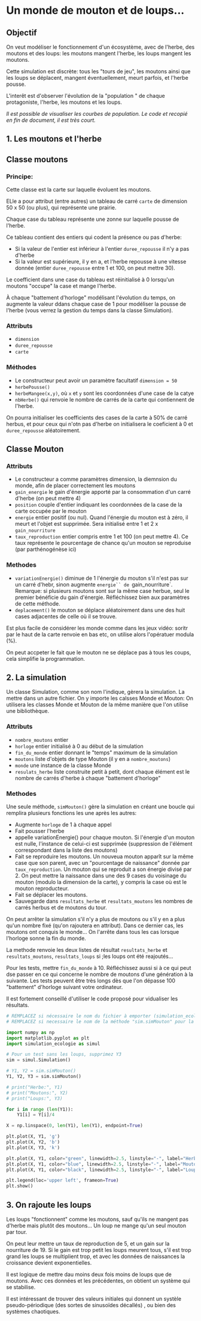 # Un monde de mouton et de loups...

## Objectif
On veut modéliser le fonctionnement d'un écosystème, avec de l'herbe, des moutons et des loups: les moutons mangent l'herbe, les loups mangent les moutons.

Cette simulation est discrète: tous les "tours de jeu", les moutons ainsi que les loups se déplacent, mangent éventuellement, meurt parfois, et l'herbe pousse.

L'interêt est d'observer l'évolution de la "population " de chaque protagoniste, l'herbe, les moutons et les loups.

*Il est possible de visualiser les courbes de population. Le code et recopié en fin de document, il est très court.*

## 1. Les moutons et l'herbe
Classe moutons
--------------
### Principe:
Cette classe est la carte sur laquelle évoluent les moutons.

ELle a pour attribut (entre autres) un tableau de carré `carte` de dimension 50 x 50 (ou plus), qui représente une prairie.

Chaque case du tableau représente une zonne sur laquelle pousse de l'herbe.

Ce tableau contient des entiers qui codent la présence ou pas d'herbe:
- Si la valeur de l'entier est inférieur à l'entier `duree_repousse` il n'y a pas d'herbe
- Si la valeur est supérieure, il y en a, et l'herbe repousse à une vitesse donnée (entier `duree_repousse` entre 1 et 100, on peut mettre 30).

Le coefficient dans une case du tableau est réinitialisé à 0 lorsqu'un moutons "occupe" la case et mange l'herbe.

À chaque "battement d'horloge" modélisant l'évolution du temps, on augmente la valeur ddans chaque case de 1 pour modéliser la pousse de l'herbe (vous verrez la gestion du temps dans la classe Simulation).

### Attributs
- `dimension`
- `duree_repousse`
- `carte`
### Méthodes
- Le constructeur peut avoir un paramètre facultatif `dimension = 50`
- `herbePousse()`
- `herbeMangee(x,y)`, où `x` et `y` sont les coordonnées d'une case de la catye
- `nbHerbe()` qui renvoie le nombre de carrés de la carte qui contiennent de l'herbe.

On pourra initialiser les coefficients des cases de la carte à 50% de carré herbus, et pour ceux qui n'otn pas d'herbe on initialisera le coeficient à 0 et `duree_repousse` aléatoirement.

Classe Mouton
-----
### Attributs
- Le constructeur a comme paramètres dimension, la diemnsion du monde, afin de placer correctement les moutons
- `gain_energie` le gain d'énergie apporté par la consommation d'un carré d'herbe (on peut mettre 4)
- `position` couple d'entier indiquant les coordonnées de la case de la carte occupée par le mouton
- `energie` entier positif (ou nul). Quand l'énergie du mouton est à zéro, il meurt et l'objet est supprimée. Sera initialisé entre 1 et 2 x `gain_nourriture`
- `taux_reproduction` entier compris entre 1 et 100 (on peut mettre 4). Ce taux représente le pourcentage de chance qu'un mouton se reproduise (par parthénogénèse ici)

### Methodes
- `variationEnergie()` diminue de 1 l'énergie du mouton s'il n'est pas sur un carré d'hebr, sinon augmente `energie`` de `gain_nourriture`. Remarque: si plusieurs moutons sont sur la même case herbue, seul le premier bénéficie du gain d'énergie. Réfléchissez bien aux paramètres de cette méthode.
- `deplacement()` le mouton se déplace aléatoirement dans une des huit cases adjacentes de celle où il se trouve.

Est plus facile de considérer les monde comme dans les jeux vidéo: soritr par le haut de la carte renvoie en bas etc, on utilise alors l'opératuer modula (%).

On peut accpeter le fait que le mouton ne se déplace pas à tous les coups, cela simplifie la programmation.

## 2. La simulation
Un classe Simulation, comme son nom l'indique, gèrera la simulation. La mettre dans un autre fichier. On y importe les calsses Monde et Mouton: On utilisera les classes Monde et Mouton de la même manière que l'on utilise une bibliothèque.

### Attributs
- `nombre_moutons` entier
- `horloge` entier initialisé à 0 au début de la simulation
- `fin_du_monde` entier donnant le "temps" maximum de la simulation
- `moutons` liste d'objets de type Mouton (il y en a `nombre_moutons`)
- `monde` une instance de la classe Monde
- `resulats_herbe` liste construite petit à petit, dont chaque élément est le nombre de carrés d'herbe à chaque "battement d'horloge"

### Methodes
Une seule méthode, `simMouton()` gère la simulation en créant une boucle qui remplira plusieurs fonctions les une après les autres:
- Augmente `horloge` de 1 à chaque appel
- Fait pousser l'herbe
- appelle variationEnergie() pour chaque mouton. Si l'énergie d'un mouton est nulle, l'instance de celui-ci est supprimée (suppression de l'élément correspondant dans la liste des moutons)
- Fait se reproduire les moutons. Un nouveua mouton apparît sur la même case que son parent, avec un "pourcentage de naissance" donnée par `taux_reproduction`. Un mouton qui se reproduit a son énergie divisé par 2. On peut mettre la naissance dans une des 9 cases du voisinage du mouton (modulo la dimension de la carte), y compris la case où est le mouton reproducteur.
- Fait se déplacer les moutons.
- Sauvegarde dans `resultats_herbe` et `resultats_moutons` les nombres de carrés herbus et de moutons du tour.

On peut arrêter la simulation s'il n'y a plus de moutons ou s'il y en a plus qu'un nombre fixé (qu'on rajoutera en attribut). Dans ce dernier cas, les moutons ont conquis le monde... On l'arrête dans tous les cas lorsque l'horloge sonne la fin du monde.

La methode renvoie les deux listes de résultat `resultats_herbe` et `resultats_moutons`, `resultats_loups` si ;les loups ont été reajoutés...

Pour les tests, mettre `fin_du_monde` à 10. Réfléchissez aussi si à ce qui peut dse passer en ce qui concerne le nombre de moutons d'une génération à la suivante. Les tests peuvent être très longs dès que l'on dépasse 100 "battement" d'horloge suivant votre ordinateur.

Il est fortement conseillé d'utiliser le code proposé pour vidualiser les résultats.

```py
# REMPLACEZ si nécessaire le nom du fichier à emporter (simulation_ecologie)
# REMPLACEZ si necessaire le nom de la méthode "sim.simMouton" pour la simulationn

import numpy as np
import matplotlib.pyplot as plt
import simulation_ecologie as simul

# Pour un test sans les loups, supprimez Y3
sim = simul.Simulation()

# Y1, Y2 = sim.simMouton()
Y1, Y2, Y3 = sim.simMouton()

# print("Herbe:", Y1)
# print("Moutons:", Y2)
# print("Loups:", Y3)

for i in range (len(Y1)):
    Y1[i] = Y[i]/4

X = np.linspace(0, len(Y1), len(Y1), endpoint=True)

plt.plot(X, Y1, 'g')
plt.plot(X, Y2, 'b')
plt.plot(X, Y3, 'k')

plt.plot(X, Y1, color="green", linewidth=2.5, linstyle="-", label="Herbe/4")
plt.plot(X, Y1, color="blue", linewidth=2.5, linstyle="-", label="Moutons")
plt.plot(X, Y1, color="black", linewidth=2.5, linstyle="-", label="Loups")

plt.legend(loc='upper left', frameon=True)
plt.show()
```

## 3. On rajoute les loups
Les loups "fonctionnent" comme les moutons, sauf qu'ils ne mangent pas d'herbe mais plutôt des moutons... Un loup ne mange qu'un seul mouton par tour.

On peut leur mettre un taux de reproduction de 5, et un gain sur la nourriture de 19. Si le gain est trop petit les loups meurent tous, s'il est trop grand les loups se multiplient trop, et avec les données de naissances la croissance devient exponentielles.

Il est logique de mettre dau moins deux fois moins de loups que de moutons. Avec ces données et les précédentes, on obtient un système qui se stabilise.

Il est intéressant de trouver des valeurs initiales qui donnent un systèle pseudo-périodique (des sortes de sinusoïdes décallés) , ou bien des systèmes chaotiques.